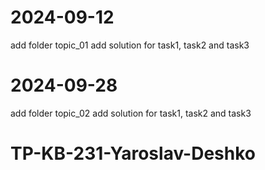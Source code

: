 # 2024-09-12
add folder topic_01
add solution for task1, task2 and task3

# 2024-09-28
add folder topic_02
add solution for task1, task2 and task3

# TP-KB-231-Yaroslav-Deshko